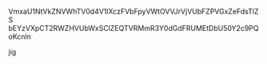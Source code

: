 VmxaU1NtVkZNVWhTV0d4V1lXczFVbFpyVWtOVVJrVjVUbFZPVGxZeFdsTlZS
bEYzVXpCT2RWZHVUbWxSClZEQTVRMmR3Y0dGdFRUMEtDbU50Y2c9PQoKcnln

jig